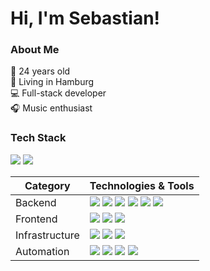 # Hi, I'm Sebastian!

### About Me

📆 24 years old <br>
📍 Living in Hamburg <br>
💻 Full-stack developer <br>
🎧 Music enthusiast


### Tech Stack
![](https://img.shields.io/badge/green-primary-brightgreen) ![](https://img.shields.io/badge/blue-others-blue)

| Category | Technologies & Tools |
|----------|--------|
| Backend  | ![](https://img.shields.io/badge/Java-brightgreen) ![](https://img.shields.io/badge/Spring%20Boot-brightgreen) ![](https://img.shields.io/badge/NodeJS-blue) ![](https://img.shields.io/badge/PHP-blue) ![](https://img.shields.io/badge/Symfony-blue) ![](https://img.shields.io/badge/Laravel-blue) |
| Frontend  | ![](https://img.shields.io/badge/TypeScript-brightgreen) ![](https://img.shields.io/badge/ReactJS-brightgreen) ![](https://img.shields.io/badge/VueJS-blue) |
| Infrastructure  | ![](https://img.shields.io/badge/Docker-brightgreen) ![](https://img.shields.io/badge/Kubernetes-brightgreen) ![](https://img.shields.io/badge/OpenShift-brightgreen) |
| Automation  | ![](https://img.shields.io/badge/Jenkins-brightgreen) ![](https://img.shields.io/badge/Ansible-brightgreen) ![](https://img.shields.io/badge/GitHub%20Actions-blue) ![](https://img.shields.io/badge/GitLab%20CI/CD-blue) |
